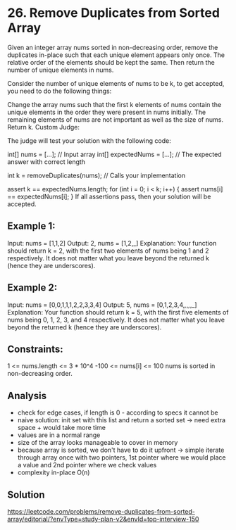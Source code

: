# 26. Remove Duplicates from Sorted Array
Given an integer array nums sorted in non-decreasing order, remove the duplicates in-place such that each unique element appears only once. The relative order of the elements should be kept the same. Then return the number of unique elements in nums.

Consider the number of unique elements of nums to be k, to get accepted, you need to do the following things:

Change the array nums such that the first k elements of nums contain the unique elements in the order they were present in nums initially. The remaining elements of nums are not important as well as the size of nums.
Return k.
Custom Judge:

The judge will test your solution with the following code:

int[] nums = [...]; // Input array
int[] expectedNums = [...]; // The expected answer with correct length

int k = removeDuplicates(nums); // Calls your implementation

assert k == expectedNums.length;
for (int i = 0; i < k; i++) {
    assert nums[i] == expectedNums[i];
}
If all assertions pass, then your solution will be accepted.

## Example 1:
Input: nums = [1,1,2]
Output: 2, nums = [1,2,_]
Explanation: Your function should return k = 2, with the first two elements of nums being 1 and 2 respectively.
It does not matter what you leave beyond the returned k (hence they are underscores).

## Example 2:
Input: nums = [0,0,1,1,1,2,2,3,3,4]
Output: 5, nums = [0,1,2,3,4,_,_,_,_,_]
Explanation: Your function should return k = 5, with the first five elements of nums being 0, 1, 2, 3, and 4 respectively.
It does not matter what you leave beyond the returned k (hence they are underscores).
 
## Constraints:
1 <= nums.length <= 3 * 10^4
-100 <= nums[i] <= 100
nums is sorted in non-decreasing order.

## Analysis
- check for edge cases, if length is 0 - according to specs it cannot be
- naive solution: init set with this list and return a sorted set -> need extra space + would take more time
- values are in a normal range
- size of the array looks manageable to cover in memory
- because array is sorted, we don't have to do it upfront -> simple iterate through array once with two pointers, 1st pointer where we would place a value and 2nd pointer where we check values
- complexity in-place O(n)

## Solution
https://leetcode.com/problems/remove-duplicates-from-sorted-array/editorial/?envType=study-plan-v2&envId=top-interview-150

